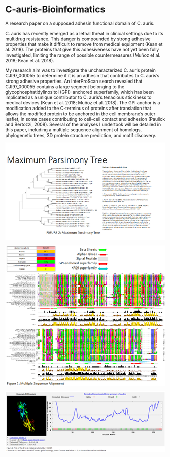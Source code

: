 # C-auris-Bioinformatics
 A research paper on a supposed adhesin functional domain of C. auris.

C. auris has recently emerged as a lethal threat in clinical settings due to its multidrug
resistance. This danger is compounded by strong adhesive properties that make it difficult to
remove from medical equipment (Kean et al. 2018). The proteins that give this adhesiveness
have not yet been fully investigated, limiting the range of possible countermeasures (Muñoz et
al. 2018; Kean et al. 2018).

My research aim was to investigate the uncharacterized C. auris protein CJI97_000055 to
determine if it is an adhesin that contributes to C. auris’s strong adhesive properties. An
InterProScan search revealed that CJI97_000055 contains a large segment belonging to the
glycophosphatidylinositol (GPI)-anchored superfamily, which has been implicated as a unique
contributor to C. auris’s tenacious stickiness to medical devices (Kean et al. 2018; Muñoz et al.
2018). The GPI anchor is a modification added to the C-terminus of proteins after translation
that allows the modified protein to be anchored in the cell membrane’s outer leaflet, in some
cases contributing to cell-cell contact and adhesion (Paulick and Bertozzi, 2008). Several of the
analyses I undertook will be detailed in this paper, including a multiple sequence alignment of
homologs, phylogenetic trees, 3D protein structure prediction, and motif discovery.

![Maximum Parsimony Tree](https://github.com/MichaelJamesHart/C-auris-Bioinformatics/blob/main/img/max-parsimony-tree.png)

![Multiple Sequence Alignment](https://github.com/MichaelJamesHart/C-auris-Bioinformatics/blob/main/img/msa.png)

![3d Model](https://github.com/MichaelJamesHart/C-auris-Bioinformatics/blob/main/img/3d-model.png)
